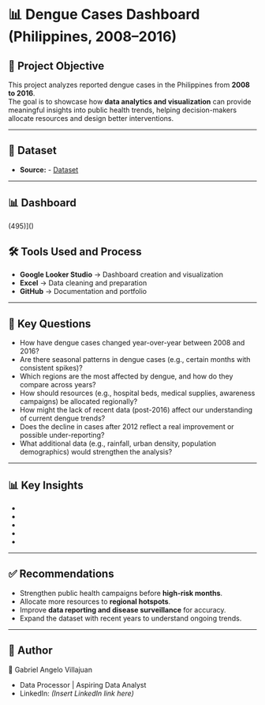 # 📊 Dengue Cases Dashboard (Philippines, 2008–2016)

## 📌 Project Objective
This project analyzes reported dengue cases in the Philippines from **2008 to 2016**.  
The goal is to showcase how **data analytics and visualization** can provide meaningful insights into public health trends, helping decision-makers allocate resources and design better interventions.  

---

## 📂 Dataset
- **Source:** - <a href="https://github.com/illajua-analytics/Dengue-Cas/blob/main/Dengue%20Project%20Spreadsheet.xlsx">Dataset</a>

---
## 📊 Dashboard
(495)]()

## 🛠️ Tools Used and Process
- **Google Looker Studio** → Dashboard creation and visualization  
- **Excel** → Data cleaning and preparation  
- **GitHub** → Documentation and portfolio  

---

## 🔎 Key Questions
- How have dengue cases changed year-over-year between 2008 and 2016?  
- Are there seasonal patterns in dengue cases (e.g., certain months with consistent spikes)?
- Which regions are the most affected by dengue, and how do they compare across years? 
- How should resources (e.g., hospital beds, medical supplies, awareness campaigns) be allocated regionally?
- How might the lack of recent data (post-2016) affect our understanding of current dengue trends?
- Does the decline in cases after 2012 reflect a real improvement or possible under-reporting?
- What additional data (e.g., rainfall, urban density, population demographics) would strengthen the analysis?

---

## 📊 Key Insights
- 
- 
- 
- 
- 

---

## ✅ Recommendations
- Strengthen public health campaigns before **high-risk months**.  
- Allocate more resources to **regional hotspots**.  
- Improve **data reporting and disease surveillance** for accuracy.  
- Expand the dataset with recent years to understand ongoing trends.  

---

## 📌 Author
👤 Gabriel Angelo Villajuan  
- Data Processor | Aspiring Data Analyst   
- LinkedIn: *(Insert LinkedIn link here)*  
